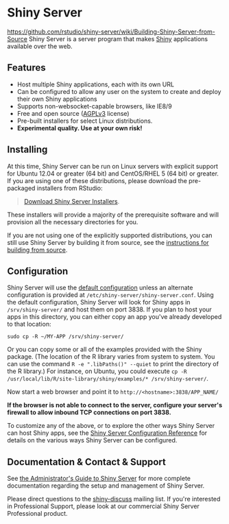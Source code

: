 # Shiny Server
https://github.com/rstudio/shiny-server/wiki/Building-Shiny-Server-from-Source
Shiny Server is a server program that makes [Shiny](https://rstudio.com/shiny) applications available over the web.

## Features

* Host multiple Shiny applications, each with its own URL
* Can be configured to allow any user on the system to create and deploy their own Shiny applications
* Supports non-websocket-capable browsers, like IE8/9
* Free and open source ([AGPLv3](http://www.gnu.org/licenses/agpl-3.0.html) license)
* Pre-built installers for select Linux distributions.
* **Experimental quality. Use at your own risk!**

## Installing

At this time, Shiny Server can be run on Linux servers with explicit support for Ubuntu 12.04 or greater (64 bit) and CentOS/RHEL 5 (64 bit) or greater. If you are using one of these distributions, please download the pre-packaged installers from RStudio:

> [Download Shiny Server Installers](https://www.rstudio.com/products/shiny/shiny-server/). 

These installers will provide a majority of the prerequisite software and will provision all the necessary directories for you.

If you are not using one of the explicitly supported distributions, you can still use Shiny Server by building it from source, see the [instructions for building from source](https://github.com/rstudio/shiny-server/wiki/Building-Shiny-Server-from-Source).

## Configuration

Shiny Server will use the [default configuration](https://github.com/rstudio/shiny-server/blob/master/config/default.config) unless an alternate configuration is provided at `/etc/shiny-server/shiny-server.conf`. Using the default configuration, Shiny Server will look for Shiny apps in `/srv/shiny-server/` and host them on port 3838. If you plan to host your apps in this directory, you can either copy an app you've already developed to that location:

```
sudo cp -R ~/MY-APP /srv/shiny-server/
```

Or you can copy some or all of the examples provided with the Shiny package. (The location of the R library varies from system to system. You can use the command `R -e ".libPaths()" --quiet` to print the directory of the R library.) For instance, on Ubuntu, you could execute `cp -R /usr/local/lib/R/site-library/shiny/examples/* /srv/shiny-server/`.

Now start a web browser and point it to `http://<hostname>:3838/APP_NAME/`

**If the browser is not able to connect to the server, configure your server's firewall to allow inbound TCP connections on port 3838.**

To customize any of the above, or to explore the other ways Shiny Server can host Shiny apps, see the [Shiny Server Configuration Reference](https://rstudio.github.io/shiny-server/latest/#configuration-settings) for details on the various ways Shiny Server can be configured.

## Documentation & Contact & Support

See [the Administrator's Guide to Shiny Server](https://rstudio.github.io/shiny-server/latest/) for more complete documentation regarding the setup and management of Shiny Server.

Please direct questions to the [shiny-discuss](https://groups.google.com/group/shiny-discuss) mailing list. If you're interested in Professional Support, please look at our commercial Shiny Server Professional product.
